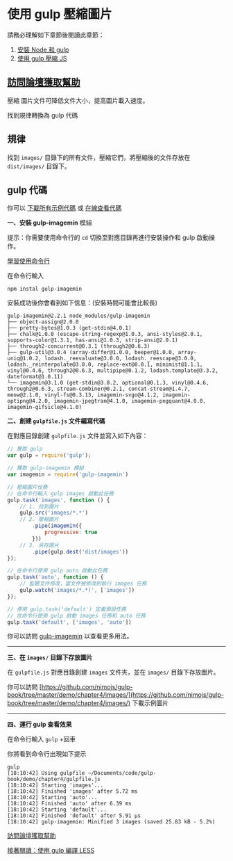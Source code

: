 使用 gulp 壓縮圖片
================

請務必理解如下章節後閱讀此章節：

1. [安裝 Node 和 gulp](chapter1.md)
2. [使用 gulp 壓縮 JS](chapter2.md)


[訪問論壇獲取幫助](https://github.com/nimojs/gulp-book/issues/13)
----------

壓縮 圖片文件可降低文件大小，提高圖片載入速度。

找到規律轉換為 gulp 代碼

規律
---
找到 `images/` 目錄下的所有文件，壓縮它們，將壓縮後的文件存放在 `dist/images/` 目錄下。

gulp 代碼
---------

你可以 [下載所有示例代碼](https://github.com/nimojs/gulp-book/archive/master.zip) 或 [在線查看代碼](https://github.com/nimojs/gulp-book/tree/master/demo/chapter4)



**一、安裝 gulp-imagemin** 模組

提示：你需要使用命令行的 `cd` 切換至對應目錄再進行安裝操作和 gulp 啟動操作。

[學習使用命令行](chapter1.md)

在命令行輸入

```
npm instal gulp-imagemin
```

安裝成功後你會看到如下信息：(安裝時間可能會比較長)

```
gulp-imagemin@2.2.1 node_modules/gulp-imagemin
├── object-assign@2.0.0
├── pretty-bytes@1.0.3 (get-stdin@4.0.1)
├── chalk@1.0.0 (escape-string-regexp@1.0.3, ansi-styles@2.0.1, supports-color@1.3.1, has-ansi@1.0.3, strip-ansi@2.0.1)
├── through2-concurrent@0.3.1 (through2@0.6.3)
├── gulp-util@3.0.4 (array-differ@1.0.0, beeper@1.0.0, array-uniq@1.0.2, lodash._reevaluate@3.0.0, lodash._reescape@3.0.0, lodash._reinterpolate@3.0.0, replace-ext@0.0.1, minimist@1.1.1, vinyl@0.4.6, through2@0.6.3, multipipe@0.1.2, lodash.template@3.3.2, dateformat@1.0.11)
└── imagemin@3.1.0 (get-stdin@3.0.2, optional@0.1.3, vinyl@0.4.6, through2@0.6.3, stream-combiner@0.2.1, concat-stream@1.4.7, meow@2.1.0, vinyl-fs@0.3.13, imagemin-svgo@4.1.2, imagemin-optipng@4.2.0, imagemin-jpegtran@4.1.0, imagemin-pngquant@4.0.0, imagemin-gifsicle@4.1.0)
```

**二、創建 `gulpfile.js` 文件編寫代碼**

在對應目錄創建 `gulpfile.js` 文件並寫入如下內容：

```js
// 獲取 gulp
var gulp = require('gulp');

// 獲取 gulp-imagemin 模組
var imagemin = require('gulp-imagemin')

// 壓縮圖片任務
// 在命令行輸入 gulp images 啟動此任務
gulp.task('images', function () {
    // 1. 找到圖片
    gulp.src('images/*.*')
    // 2. 壓縮圖片
        .pipe(imagemin({
            progressive: true
        }))
    // 3. 另存圖片
        .pipe(gulp.dest('dist/images'))
});

// 在命令行使用 gulp auto 啟動此任務
gulp.task('auto', function () {
    // 監聽文件修改，當文件被修改則執行 images 任務
    gulp.watch('images/*.*)', ['images'])
});

// 使用 gulp.task('default') 定義預設任務
// 在命令行使用 gulp 啟動 images 任務和 auto 任務
gulp.task('default', ['images', 'auto'])
```

你可以訪問 [gulp-imagemin](https://github.com/sindresorhus/gulp-imagemin) 以查看更多用法。

------

**三、在 `images/` 目錄下存放圖片**

在 `gulpfile.js` 對應目錄創建 `images` 文件夾，並在 `images/` 目錄下存放圖片。

你可以訪問 [https://github.com/nimojs/gulp-book/tree/master/demo/chapter4/images/](https://github.com/nimojs/gulp-book/tree/master/demo/chapter4/images/) 下載示例圖片


--------

**四、運行 gulp 查看效果**

在命令行輸入 `gulp` +回車

你將看到命令行出現如下提示

```
gulp
[18:10:42] Using gulpfile ~/Documents/code/gulp-book/demo/chapter4/gulpfile.js
[18:10:42] Starting 'images'...
[18:10:42] Finished 'images' after 5.72 ms
[18:10:42] Starting 'auto'...
[18:10:42] Finished 'auto' after 6.39 ms
[18:10:42] Starting 'default'...
[18:10:42] Finished 'default' after 5.91 μs
[18:10:42] gulp-imagemin: Minified 3 images (saved 25.83 kB - 5.2%)
```

[訪問論壇獲取幫助](https://github.com/nimojs/gulp-book/issues/13)

[接著閱讀：使用 gulp 編譯 LESS](chapter5.md)
